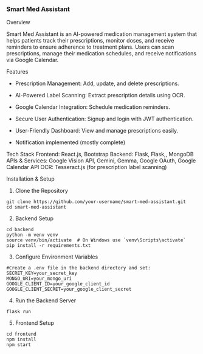### Smart Med Assistant

Overview

Smart Med Assistant is an AI-powered medication management system that helps patients track their prescriptions, monitor doses, and receive reminders to ensure adherence to treatment plans. Users can scan prescriptions, manage their medication schedules, and receive notifications via Google Calendar.

Features

- Prescription Management: Add, update, and delete prescriptions.

- AI-Powered Label Scanning: Extract prescription details using OCR.

- Google Calendar Integration: Schedule medication reminders.

- Secure User Authentication: Signup and login with JWT authentication.

- User-Friendly Dashboard: View and manage prescriptions easily.

- Notification implemented (mostly complete)


Tech Stack
Frontend: React.js, Bootstrap
Backend: Flask, Flask,, MongoDB
APIs & Services: Google Vision API, Gemini, Gemma, Google OAuth, Google Calendar API
OCR: Tesseract.js (for prescription label scanning)

Installation & Setup

1. Clone the Repository
```
git clone https://github.com/your-username/smart-med-assistant.git
cd smart-med-assistant
```

2. Backend Setup
```
cd backend
python -m venv venv
source venv/bin/activate  # On Windows use `venv\Scripts\activate`
pip install -r requirements.txt
```

3. Configure Environment Variables
```
#Create a .env file in the backend directory and set:
SECRET_KEY=your_secret_key
MONGO_URI=your_mongo_uri
GOOGLE_CLIENT_ID=your_google_client_id
GOOGLE_CLIENT_SECRET=your_google_client_secret
```
4. Run the Backend Server
```
flask run
```
5. Frontend Setup
```
cd frontend
npm install
npm start
```

